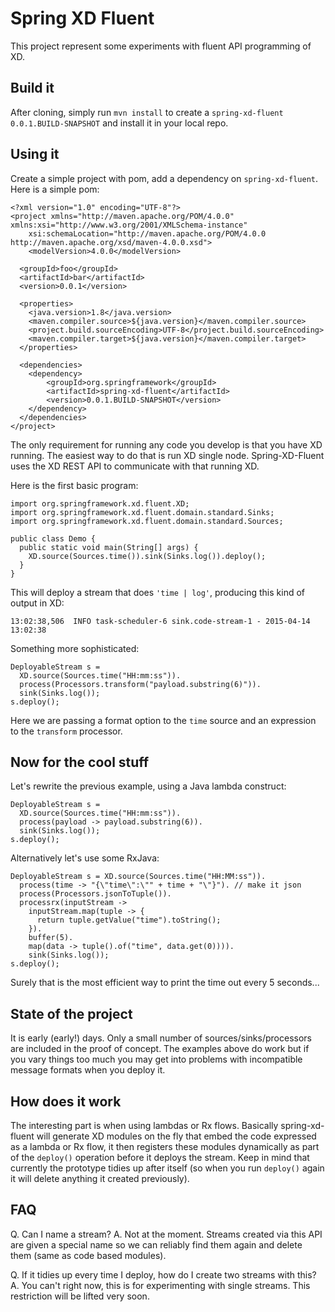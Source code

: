 Spring XD Fluent
================

This project represent some experiments with fluent API programming of XD.

## Build it

After cloning, simply run `mvn install` to create a `spring-xd-fluent 0.0.1.BUILD-SNAPSHOT` and install it in your local repo.

## Using it

Create a simple project with pom, add a dependency on `spring-xd-fluent`. Here is a simple pom:

    <?xml version="1.0" encoding="UTF-8"?>
    <project xmlns="http://maven.apache.org/POM/4.0.0" xmlns:xsi="http://www.w3.org/2001/XMLSchema-instance"
        xsi:schemaLocation="http://maven.apache.org/POM/4.0.0 http://maven.apache.org/xsd/maven-4.0.0.xsd">
        <modelVersion>4.0.0</modelVersion>

      <groupId>foo</groupId>
      <artifactId>bar</artifactId>
      <version>0.0.1</version>

      <properties>
        <java.version>1.8</java.version>
        <maven.compiler.source>${java.version}</maven.compiler.source>
        <project.build.sourceEncoding>UTF-8</project.build.sourceEncoding>
        <maven.compiler.target>${java.version}</maven.compiler.target>
      </properties>

      <dependencies>
        <dependency>
            <groupId>org.springframework</groupId>
            <artifactId>spring-xd-fluent</artifactId>
            <version>0.0.1.BUILD-SNAPSHOT</version>
        </dependency>
      </dependencies>
    </project>

The only requirement for running any code you develop is that you have XD running. The easiest way to do that is run XD single node. Spring-XD-Fluent uses the XD REST API to communicate with that running XD.

Here is the first basic program:

    import org.springframework.xd.fluent.XD;
    import org.springframework.xd.fluent.domain.standard.Sinks;
    import org.springframework.xd.fluent.domain.standard.Sources;

    public class Demo {
      public static void main(String[] args) {
        XD.source(Sources.time()).sink(Sinks.log()).deploy();
      }
    }

This will deploy a stream that does `'time | log'`, producing this kind of output in XD:

  `13:02:38,506  INFO task-scheduler-6 sink.code-stream-1 - 2015-04-14 13:02:38`

Something more sophisticated:

    DeployableStream s = 
      XD.source(Sources.time("HH:mm:ss")).
      process(Processors.transform("payload.substring(6)")).
      sink(Sinks.log());
    s.deploy();

Here we are passing a format option to the `time` source and an expression to the `transform` processor.

## Now for the cool stuff

Let's rewrite the previous example, using a Java lambda construct:

    DeployableStream s = 
      XD.source(Sources.time("HH:mm:ss")).
      process(payload -> payload.substring(6)).
      sink(Sinks.log());
    s.deploy();

Alternatively let's use some RxJava:

    DeployableStream s = XD.source(Sources.time("HH:MM:ss")).
      process(time -> "{\"time\":\"" + time + "\"}"). // make it json
      process(Processors.jsonToTuple()).
      processrx(inputStream -> 
        inputStream.map(tuple -> {
          return tuple.getValue("time").toString();
        }).
        buffer(5).
        map(data -> tuple().of("time", data.get(0)))).
        sink(Sinks.log());
    s.deploy();

Surely that is the most efficient way to print the time out every 5 seconds...

## State of the project

It is early (early!) days. Only a small number of sources/sinks/processors are included in the proof of concept. The examples above do work but if you vary things too much you may get into problems with incompatible message formats when you deploy it.

## How does it work

The interesting part is when using lambdas or Rx flows. Basically spring-xd-fluent will generate XD modules on the fly that embed the code expressed as a lambda or Rx flow, it then registers these modules dynamically as part of the `deploy()` operation before it deploys the stream.  Keep in mind that currently the prototype tidies up after itself (so when you run `deploy()` again it will delete anything it created previously).

## FAQ

Q. Can I name a stream?
A. Not at the moment. Streams created via this API are given a special name so we can reliably find them again and delete them (same as code based modules).

Q. If it tidies up every time I deploy, how do I create two streams with this?
A. You can't right now, this is for experimenting with single streams. This restriction will be lifted very soon.
